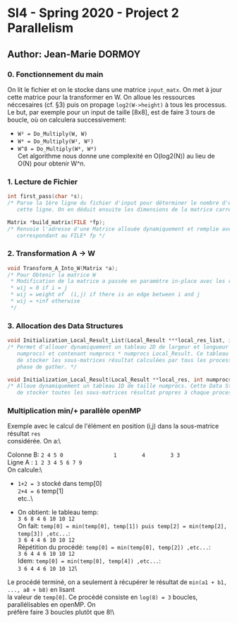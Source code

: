 # SI4 - Spring 2020 - Project 2 Parallelism
## Author:	Jean-Marie DORMOY

### 0. Fonctionnement du main

On lit le fichier et on le stocke dans une matrice ```input_matx```. On met à jour cette 
matrice pour la transformer en W. On alloue les ressources néccesaires (cf. §3) puis on 
propage ```log2(W->height)``` à tous les processus. Le but, par exemple pour un input de 
taille [8x8], est de faire 3 tours de boucle, où on calculera successivement:
- ```W² = Do_Multiply(W, W)```
- ```W⁴ = Do_Multiply(W², W²)```
- ```W^8 = Do_Multiply(W⁴, W⁴)```\
Cet algorithme nous donne une complexité en O(log2(N)) au lieu de O(N) pour obtenir W^n.

### 1. Lecture de Fichier
```c
int first_pass(char *s);
/* Parse la 1ère ligne du fichier d'input pour déterminer le nombre d'éléments contenus dans
   cette ligne. On en déduit ensuite les dimensions de la matrice carrée passée en input. */

Matrix *build_matrix(FILE *fp);
/* Renvoie l'adresse d'une Matrice allouée dynamiquement et remplie avec le contenu du fichier
   correspondant au FILE* fp */

```
### 2. Transformation A -> W
```c
void Transform_A_Into_W(Matrix *a);
/* Pour Obtenir la matrice W
 * Modification de la matrice a passée en paramètre in-place avec les règles suivantes: 
 * wij = 0 if i = j
 * wij = weight of  (i,j) if there is an edge between i and j
 * wij = +inf otherwise
 */
```
### 3. Allocation des Data Structures
```c
void Initialization_Local_Result_List(Local_Result ***local_res_list, int numprocs);
/* Permet d'allouer dynamiquement un tableau 2D de largeur et longueur égales (valant
   numprocs) et contenant numprocs * numprocs Local_Result. Ce tableau 2D permettra
   de stocker les sous-matrices résultat calculées par tous les processeurs lors de la
   phase de gather. */

void Initialization_Local_Result(Local_Result **local_res, int numprocs);
/* Alloue dynamiquement un tableau 1D de taille numprocs. Cette Data Structure permet
   de stocker toutes les sous-matrices résultat propres à chaque processus. */
```
### Multiplication min/+ parallèle openMP

Exemple avec le calcul de l'élément en position (i,j) dans la sous-matrice résultat ```res```\
considérée. On a:\

Colonne B:	```2
			4
			5
			0				
			1		
			4		
			3
			3```\
Ligne A : ```1 2 3 4 5 6 7 9```\
On calcule:\
- ```1+2 = 3```	stocké dans temp[0]\
		   ```2+4 = 6```		        temp[1]\
		   etc..\

- On obtient: le tableau temp:\
```3 6 8 4 6 10 10 12```\
On fait: ```temp[0] = min(temp[0], temp[1]) puis temp[2] = min(temp[2], temp[3]) ,etc...```:\
```3 6 4 4 6 10 10 12```\
Répétition du procédé: ```temp[0] = min(temp[0], temp[2]) ,etc...```:\
```3 6 4 4 6 10 10 12```\
Idem: ```temp[0] = min(temp[0], temp[4]) ,etc...```:\
```3 6 4 4 6 10 10 12```\

Le procédé terminé, on a seulement à récupérer le résultat de ```min(a1 + b1, ..., a8 + b8)``` en lisant \
la valeur de ```temp[0]```. Ce procédé consiste en ```log(8) = 3``` boucles, parallélisables en openMP. On\
préfère faire 3 boucles plutôt que 8!\

